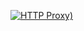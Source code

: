 [![HTTP Proxy)](https://img.youtube.com/vi/4yF6hlxiIic/0.jpg)](https://www.youtube.com/watch?v=4yF6hlxiIic)
